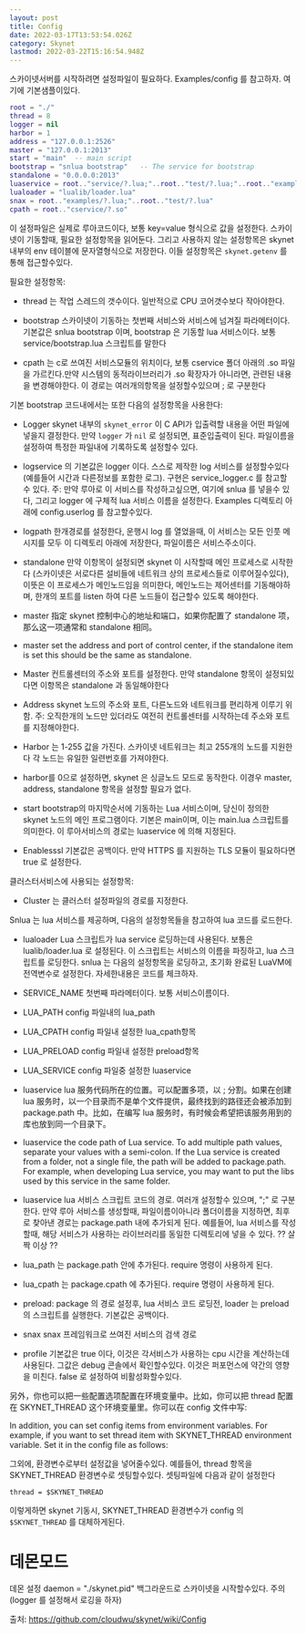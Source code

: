 ```yaml
---
layout: post
title: Config
date: 2022-03-17T13:53:54.026Z
category: Skynet
lastmod: 2022-03-22T15:16:54.948Z
---
```


스카이넷서버를 시작하려면 설정파일이 필요하다. Examples/config 를 참고하자. 여기에 기본샘플이있다.

```lua
root = "./"
thread = 8
logger = nil
harbor = 1
address = "127.0.0.1:2526"
master = "127.0.0.1:2013"
start = "main"	-- main script
bootstrap = "snlua bootstrap"	-- The service for bootstrap
standalone = "0.0.0.0:2013"
luaservice = root.."service/?.lua;"..root.."test/?.lua;"..root.."examples/?.lua"
lualoader = "lualib/loader.lua"
snax = root.."examples/?.lua;"..root.."test/?.lua"
cpath = root.."cservice/?.so"
```

이 설정파일은 실제로 루아코드이다, 보통 key=value 형식으로 값을 설정한다. 스카이넷이 기동할때, 필요한 설정항목을 읽어둔다. 그리고 사용하지 않는 설정항목은 skynet 내부의 env 테이블에 문자열형식으로 저장한다. 이들 설정항목은 `skynet.getenv` 를 통해 접근할수있다.

필요한 설정항목:

* thread 는 작업 스레드의 갯수이다. 일반적으로 CPU 코어갯수보다 작아야한다.

* bootstrap 스카이넷이 기동하는 첫번째 서비스와 서비스에 넘겨질 파라메터이다. 기본값은 snlua bootstrap 이며, bootstrap 은 기동할 lua 서비스이다. 보통 service/bootstrap.lua 스크립트를 말한다

* cpath 는 c로 쓰여진 서비스모듈의 위치이다, 보통 cservice 폴더 아래의 .so 파일을 가르킨다.만약 시스템의 동적라이브러리가 .so 확장자가 아니라면, 관련된 내용을 변경해야한다. 이 경로는 여러개의항목을 설정할수있으며 ; 로 구분한다

기본 bootstrap 코드내에서는 또한 다음의 설정항목을 사용한다:

* Logger skynet 내부의 `skynet_error` 이 C API가 입출력할 내용을 어떤 파일에 넣을지 결정한다. 만약 `logger` 가 `nil` 로 설정되면, 표준입출력이 된다. 파일이름을 설정하여 특정한 파일내에 기록하도록 설정할수 있다.

* logservice 의 기본값은 logger 이다. 스스로 제작한 log 서비스를 설정할수있다(예를들어 시간과 다른정보를 포함한 로그). 구현은 service_logger.c 를 참고할 수 있다. 주: 만약 루아로 이 서비스를 작성하고싶으면, 여기에 snlua 를 넣을수 있다, 그리고 logger 에 구체적 lua 서비스 이름을 설정한다. Examples 디렉토리 아래에 config.userlog 를 참고할수있다.

* logpath 한개경로를 설정한다, 운행시 log 를 열었을때, 이 서비스는 모든 인풋 메시지를 모두 이 디렉토리 아래에 저장한다, 파일이름은 서비스주소이다.

* standalone 만약 이항목이 설정되면 skynet 이 시작할때 메인 프로세스로 시작한다 (스카이넷은 서로다른 설비들에 네트워크 상의 프로세스들로 이루어질수있다), 이뜻은 이 프로세스가 메인노드임을 의미한다, 메인노드는 제어센터를 기동해야하며, 한개의 포트를 listen 하여 다른 노드들이 접근할수 있도록 해야한다.


* master 指定 skynet 控制中心的地址和端口，如果你配置了 standalone 项，那么这一项通常和 standalone 相同。
* master set the address and port of control center, if the standalone item is set this should be the same as standalone.
* Master 컨트롤센터의 주소와 포트를 설정한다. 만약 standalone 항목이 설정되있다면 이항목은 standalone 과 동일해야한다

* Address  skynet 노드의 주소와 포트,  다른노드와 네트워크를 편리하게 이루기 위함. 주: 오직한개의 노드만 있더라도 여전히 컨트롤센터를 시작하는데 주소와 포트를 지정해야한다.

* Harbor 는 1-255 값을 가진다.  스카이넷 네트워크는 최고 255개의 노드를 지원한다 각 노드는 유일한 일련번호를 가져야한다.

* harbor를 0으로 설정하면, skynet 은 싱글노드 모드로 동작한다. 이경우 master, address, standalone 항목을 설정할 필요가 없다.

* start bootstrap의 마지막순서에 기동하는 Lua 서비스이며, 당신이 정의한 skynet 노드의 메인 프로그램이다. 기본은 main이며, 이는 main.lua 스크립트를 의미한다. 이 루아서비스의 경로는 luaservice 에 의해 지정된다.

* Enablesssl 기본값은 공백이다. 만약 HTTPS 를 지원하는 TLS 모듈이 필요하다면 true 로 설정한다.

클러스터서비스에 사용되는 설정항목:

* Cluster 는 클러스터 설정파일의 경로를 지정한다.

Snlua 는 lua 서비스를 제공하며, 다음의 설정항목들을 참고하여 lua 코드를 로드한다.

* lualoader Lua 스크립트가 lua service 로딩하는데 사용된다. 보통은 lualib/loader.lua 로 설정된다. 이 스크립트는 서비스의 이름을 파징하고, lua 스크립트를 로딩한다. snlua 는 다음의 설정항목을 로딩하고,  초기화 완료된 LuaVM에 전역변수로 설정한다. 자세한내용은 코드를 체크하자.

* SERVICE_NAME 첫번째 파라메터이다. 보통 서비스이름이다.
* LUA_PATH config 파일내의 lua_path 
* LUA_CPATH config 파일내 설정한 lua_cpath항목
* LUA_PRELOAD config 파일내 설정한 preload항목
* LUA_SERVICE config 파일중 설정한 luaservice

* luaservice lua 服务代码所在的位置。可以配置多项，以 ; 分割。如果在创建 lua 服务时，以一个目录而不是单个文件提供，最终找到的路径还会被添加到 package.path 中。比如，在编写 lua 服务时，有时候会希望把该服务用到的库也放到同一个目录下。
* luaservice the code path of Lua service. To add multiple path values, separate your values with a semi-colon. If the Lua service is created from a folder, not a single file, the path will be added to package.path. For example, when developing Lua service, you may want to put the libs used by this service in the same folder.
* luaservice lua 서비스 스크립트 코드의 경로. 여러개 설정할수 있으며, ";" 로 구분한다. 만약 루아 서비스를 생성할때, 파일이름이아니라 폴더이름을 지정하면, 최후로 찾아낸 경로는 package.path 내에 추가되게 된다. 예를들어, lua 서비스를 작성할때, 해당 서비스가 사용하는 라이브러리를 동일한 디렉토리에 넣을 수 있다. ?? 살짝 이상 ??


* lua_path 는 package.path 안에 추가된다. require 명령이 사용하게 된다.
* lua_cpath 는 package.cpath 에 추가된다. require 명령이 사용하게 된다.
* preload: package 의 경로 설정후, lua 서비스 코드 로딩전, loader 는 preload 의 스크립트를 실행한다. 기본값은 공백이다.
* snax snax 프레임워크로 쓰여진 서비스의 검색 경로
* profile 기본값은 true 이다, 이것은 각서비스가 사용하는 cpu 시간을 계산하는데 사용된다. 그값은 debug 콘솔에서 확인할수있다. 이것은 퍼포먼스에 약간의 영향을 미친다. false 로 설정하여 비활성화할수있다.

另外，你也可以把一些配置选项配置在环境变量中。比如，你可以把 thread 配置在 SKYNET_THREAD 这个环境变量里。你可以在 config 文件中写:

In addition, you can set config items from environment variables. For example, if you want to set thread item with SKYNET_THREAD environment variable. Set it in the config file as follows:

그외에,  환경변수로부터 설정값을 넣어줄수있다. 예를들어, thread 항목을 SKYNET_THREAD 환경변수로 셋팅할수있다. 셋팅파일에 다음과 같이 설정한다
```
thread = $SKYNET_THREAD
```

이렇게하면 skynet 기동시, SKYNET_THREAD 환경변수가 config 의 `$SKYNET_THREAD` 를 대체하게된다.

# 데몬모드

데몬 설정 daemon = "./skynet.pid"  백그라운드로 스카이넷을 시작할수있다. 주의(logger 를 설정해서 로깅을 하자)


출처: <https://github.com/cloudwu/skynet/wiki/Config> 
